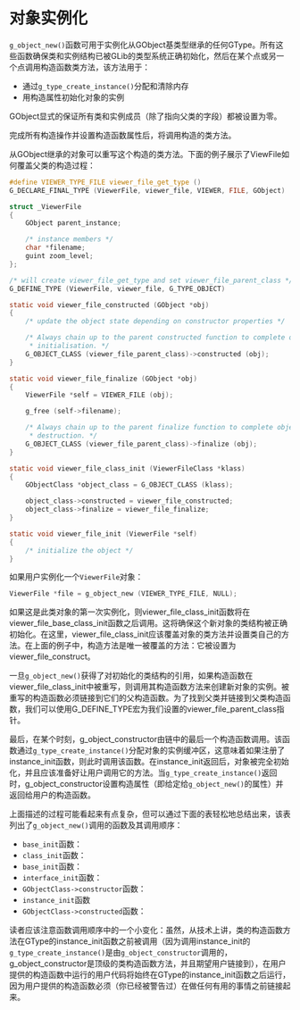 # 对象实例化

`g_object_new()`函数可用于实例化从GObject基类型继承的任何GType。所有这些函数确保类和实例结构已被GLib的类型系统正确初始化，然后在某个点或另一个点调用构造函数类方法，该方法用于：
- 通过`g_type_create_instance()`分配和清除内存
- 用构造属性初始化对象的实例

GObject显式的保证所有类和实例成员（除了指向父类的字段）都被设置为零。

完成所有构造操作并设置构造函数属性后，将调用构造的类方法。

从GObject继承的对象可以重写这个构造的类方法。下面的例子展示了ViewFile如何覆盖父类的构造过程：
```c
#define VIEWER_TYPE_FILE viewer_file_get_type ()
G_DECLARE_FINAL_TYPE (ViewerFile, viewer_file, VIEWER, FILE, GObject)

struct _ViewerFile
{
    GObject parent_instance;

    /* instance members */
    char *filename;
    guint zoom_level;
};

/* will create viewer_file_get_type and set viewer_file_parent_class */
G_DEFINE_TYPE (ViewerFile, viewer_file, G_TYPE_OBJECT)

static void viewer_file_constructed (GObject *obj)
{
    /* update the object state depending on constructor properties */

    /* Always chain up to the parent constructed function to complete object
     * initialisation. */
    G_OBJECT_CLASS (viewer_file_parent_class)->constructed (obj);
}

static void viewer_file_finalize (GObject *obj)
{
    ViewerFile *self = VIEWER_FILE (obj);

    g_free (self->filename);

    /* Always chain up to the parent finalize function to complete object
     * destruction. */
    G_OBJECT_CLASS (viewer_file_parent_class)->finalize (obj);
}

static void viewer_file_class_init (ViewerFileClass *klass)
{
    GObjectClass *object_class = G_OBJECT_CLASS (klass);

    object_class->constructed = viewer_file_constructed;
    object_class->finalize = viewer_file_finalize;
}

static void viewer_file_init (ViewerFile *self)
{
    /* initialize the object */
}
```
如果用户实例化一个`ViewerFile`对象：
```c
ViewerFile *file = g_object_new (VIEWER_TYPE_FILE, NULL);
```

如果这是此类对象的第一次实例化，则viewer_file_class_init函数将在viewer_file_base_class_init函数之后调用。这将确保这个新对象的类结构被正确初始化。在这里，viewer_file_class_init应该覆盖对象的类方法并设置类自己的方法。在上面的例子中，构造方法是唯一被覆盖的方法：它被设置为viewer_file_construct。

一旦`g_object_new()`获得了对初始化的类结构的引用，如果构造函数在viewer_file_class_init中被重写，则调用其构造函数方法来创建新对象的实例。被重写的构造函数必须链接到它们的父构造函数。为了找到父类并链接到父类构造函数，我们可以使用G_DEFINE_TYPE宏为我们设置的viewer_file_parent_class指针。

最后，在某个时刻，g_object_constructor由链中的最后一个构造函数调用。该函数通过`g_type_create_instance()`分配对象的实例缓冲区，这意味着如果注册了instance_init函数，则此时调用该函数。在instance_init返回后，对象被完全初始化，并且应该准备好让用户调用它的方法。当`g_type_create_instance()`返回时，g_object_constructor设置构造属性（即给定给`g_object_new()`的属性）并返回给用户的构造函数。

上面描述的过程可能看起来有点复杂，但可以通过下面的表轻松地总结出来，该表列出了`g_object_new()`调用的函数及其调用顺序：
- `base_init`函数：
- `class_init`函数：
- `base_init`函数：
- `interface_init`函数：
- `GObjectClass->constructor`函数：
- `instance_init`函数
- `GObjectClass->constructed`函数：

读者应该注意函数调用顺序中的一个小变化：虽然，从技术上讲，类的构造函数方法在GType的instance_init函数之前被调用（因为调用instance_init的`g_type_create_instance()`是由`g_object_constructor`调用的，g_object_constructor是顶级的类构造函数方法，并且期望用户链接到），在用户提供的构造函数中运行的用户代码将始终在GType的instance_init函数之后运行，因为用户提供的构造函数必须（你已经被警告过）在做任何有用的事情之前链接起来。


